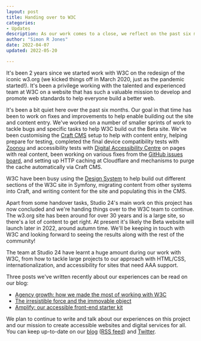 ```yaml
---
layout: post
title: Handing over to W3C
categories:
- Updates
description: As our work comes to a close, we reflect on the past six months and the future of w3.org
author: "Simon R Jones"
date: 2022-04-07
updated: 2022-05-20 

---
```


It's been 2 years since we started work with W3C on the redesign of the iconic w3.org (we kicked things off 
in March 2020, just as the pandemic started!). It's been a privilege working with the talented and experienced team at W3C
on a website that has such a valuable mission to develop and promote web standards to help everyone build a better web.

It's been a bit quiet here over the past six months. Our goal in that time has been to work on fixes and improvements to help 
enable building out the site and content entry. We've worked on a number of smaller sprints of work to tackle bugs 
and specific tasks to help W3C build out the Beta site. 
We've been customising the [Craft CMS](https://craftcms.com/) setup to help with content entry, helping prepare 
for testing, completed the final device compatibility tests with [Zoonou](https://zoonou.com/) and accessibility tests with 
[Digital Accessibility Centre](https://digitalaccessibilitycentre.org/) on pages with real content,
been working on various fixes from the [GitHub issues board](https://github.com/w3c/w3c-website/issues), and setting up HTTP 
caching at Cloudflare and mechanisms to purge the cache automatically via Craft CMS.

W3C have been busy using the [Design System](https://design-system.w3.org/) to help build out different sections of the W3C site 
in Symfony, migrating content from other systems into Craft, and writing content for the site and populating this in the CMS. 

Apart from some handover tasks, Studio 24's main work on this project has now concluded and we're handing things over to 
the W3C team to continue. The w3.org site has been around for over 30 years and is a large site, so there's a lot of 
content to get right. At present it's likely the Beta website will launch later in 2022, around autumn time. We'll be 
keeping in touch with W3C and looking forward to seeing the results along with the rest of the community!

The team at Studio 24 have learnt a huge amount during our work with W3C, from how to tackle large projects to our approach 
with HTML/CSS, internationalization, and accessibility for sites that need AAA support. 

Three posts we've written recently about our experiences can be read on our blog:

* [Agency growth: how we made the most of working with W3C](https://www.studio24.net/blog/agency-growth-working-with-w3c/)
* [The irresistible force and the immovable object](https://www.studio24.net/blog/the-irresistible-force-and-the-immovable-object/)
* [Amplify: our accessible front-end starter kit](https://www.studio24.net/blog/amplify-our-accessible-front-end-starter-kit/)

We plan to continue to write and talk about our experiences on this project and our mission to create accessible websites
and digital services for all. You can keep up-to-date on our [blog](https://www.studio24.net/blog/) ([RSS feed](https://www.studio24.net/blog/rss)) 
and [Twitter](https://twitter.com/studio24).

